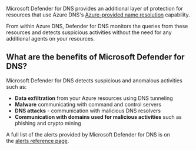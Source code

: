 Microsoft Defender for DNS provides an additional layer of protection for resources that use Azure DNS's [Azure-provided name resolution](/azure/virtual-network/virtual-networks-name-resolution-for-vms-and-role-instances#azure-provided-name-resolution) capability.

From within Azure DNS, Defender for DNS monitors the queries from these resources and detects suspicious activities without the need for any additional agents on your resources.

## What are the benefits of Microsoft Defender for DNS?

Microsoft Defender for DNS detects suspicious and anomalous activities such as:

-   **Data exfiltration** from your Azure resources using DNS tunneling
-   **Malware** communicating with command and control servers
-   **DNS attacks** - communication with malicious DNS resolvers
-   **Communication with domains used for malicious activities** such as phishing and crypto mining

A full list of the alerts provided by Microsoft Defender for DNS is on the [alerts reference page](/azure/defender-for-cloud/alerts-reference#alerts-dns).